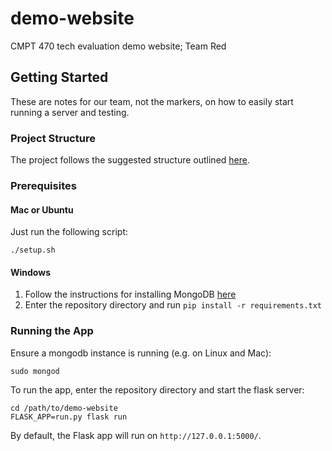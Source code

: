 # demo-website

CMPT 470 tech evaluation demo website; Team Red


## Getting Started 

These are notes for our team, not the markers, on how to easily start running a server and testing.


### Project Structure

The project follows the suggested structure outlined [here](http://exploreflask.com/en/latest/organizing.html#package).

### Prerequisites

#### Mac or Ubuntu

Just run the following script:
```
./setup.sh
```

#### Windows

1. Follow the instructions for installing MongoDB [here](https://docs.mongodb.com/manual/tutorial/install-mongodb-on-windows/)
2. Enter the repository directory and run `pip install -r requirements.txt`

### Running the App

Ensure a mongodb instance is running (e.g. on Linux and Mac):
```
sudo mongod
```


To run the app, enter the repository directory and start the flask server:
```
cd /path/to/demo-website
FLASK_APP=run.py flask run
```

By default, the Flask app will run on `http://127.0.0.1:5000/`. 

